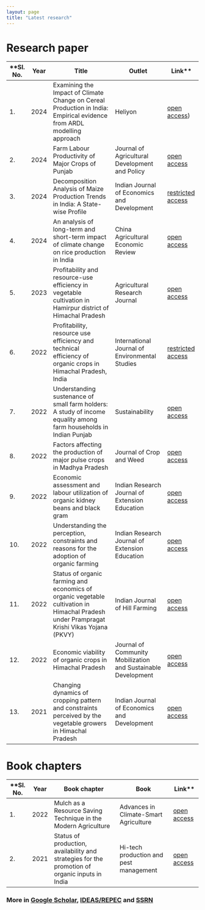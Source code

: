 ```yaml
---
layout: page
title: "Latest research"
---
```

# Research paper #

**Sl. No.| Year | Title | Outlet | Link**
----------|-------|--------|---------|--------
1.|2024|Examining the Impact of Climate Change on Cereal Production in India: Empirical evidence from ARDL modelling approach| Heliyon| [open access](https://doi.org/10.1016/j.heliyon.2024.e36403))
2.|2024|Farm Labour Productivity of Major Crops of Punjab| Journal of Agricultural Development and Policy| [open access](https://www.isadp.in/journal_article/264)
3.|2024|Decomposition Analysis of Maize Production Trends in India: A State-wise Profile|Indian Journal of Economics and Development|[restricted access](https://doi.org/10.35716/IJED-24094)
4.|2024|An analysis of long-term and short-term impact of climate change on rice production in India|China Agricultural Economic Review|[open access](https://www.emerald.com/insight/content/doi/10.1108/CAER-07-2023-0179/full/html)
5.|2023|Profitability and resource-use efficiency in vegetable cultivation in Hamirpur district of Himachal Pradesh|Agricultural Research Journal|[open access](https://www.indianjournals.com/ijor.aspx?target=ijor:jre&volume=60&issue=4&article=019&type=pdf)
6.|2022|Profitability, resource use efficiency and technical efficiency of organic crops in Himachal Pradesh, India|International Journal of Environmental Studies|[restricted access](https://www.tandfonline.com/doi/full/10.1080/00207233.2022.2037337)
7.|2022|Understanding sustenance of small farm holders: A study of income equality among farm households in Indian Punjab|Sustainability|[open access](https://www.mdpi.com/2071-1050/14/20/13438)
8.|2022|Factors affecting the production of major pulse crops in Madhya Pradesh|Journal of Crop and Weed|[open access](https://www.cropandweed.com/archives/2022/vol18issue3/18-3-1.pdf)
9.|2022|Economic assessment and labour utilization of organic kidney beans and black gram|Indian Research Journal of Extension Education|[open access](https://seea.org.in/uploads/pdf/2022-70-44-50.pdf)
10.|2022|Understanding the perception, constraints and reasons for the adoption of organic farming|Indian Research Journal of Extension Education|[open access](https://seea.org.in/uploads/pdf/2022-73-110-117.pdf)
11.|2022|Status of organic farming and economics of organic vegetable cultivation in Himachal Pradesh under Prampragat Krishi Vikas Yojana (PKVY)|Indian Journal of Hill Farming|[open access](http://www.icarneh.ernet.in/IAHF/volume_35%20issue%201%20June%202022/17..pdf)
12.|2022|Economic viability of organic crops in Himachal Pradesh|Journal of Community Mobilization and Sustainable Development|[open access](https://www.indianjournals.com/ijor.aspx?target=ijor:jcmsd&volume=17&issue=1&article=011&type=pdf)
13.|2021|Changing dynamics of cropping pattern and constraints perceived by the vegetable growers in Himachal Pradesh|Indian Journal of Economics and Development|[open access](https://www.researchgate.net/publication/372907571_Changing_Dynamics_of_Cropping_Pattern_and_Constraints_Perceived_by_the_Vegetable_Growers_in_Himachal_Pradesh)

# Book chapters #

**Sl. No.| Year | Book chapter | Book | Link**
----------|-------|------------|------|--------
1.|2022|Mulch as a Resource Saving Technique in the Modern Agriculture|Advances in Climate-Smart Agriculture|[open access]()
2.|2021|Status of production, availability and strategies for the promotion of organic inputs in India|Hi-tech production and pest management|[open access]()


### More in [Google Scholar](https://scholar.google.com/citations?user=2th48MoAAAAJ&hl=en), [IDEAS/REPEC](https://ideas.repec.org/f/psi1088.html) and [SSRN](https://privpapers.ssrn.com/sol3/cf_dev/AbsByAuth.cfm?per_id=470) ###
